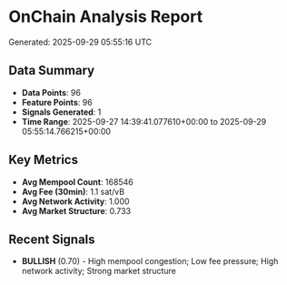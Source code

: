 # OnChain Analysis Report
Generated: 2025-09-29 05:55:16 UTC

## Data Summary
- **Data Points**: 96
- **Feature Points**: 96
- **Signals Generated**: 1
- **Time Range**: 2025-09-27 14:39:41.077610+00:00 to 2025-09-29 05:55:14.766215+00:00

## Key Metrics
- **Avg Mempool Count**: 168546
- **Avg Fee (30min)**: 1.1 sat/vB
- **Avg Network Activity**: 1.000
- **Avg Market Structure**: 0.733

## Recent Signals
- **BULLISH** (0.70) - High mempool congestion; Low fee pressure; High network activity; Strong market structure
